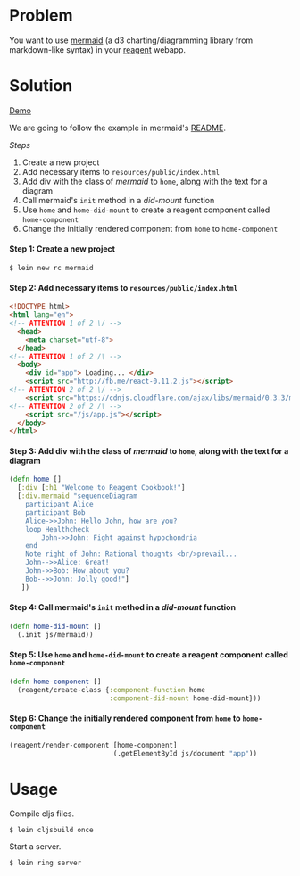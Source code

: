 # Problem

You want to use [mermaid](https://github.com/knsv/mermaid) (a d3 charting/diagramming library from markdown-like syntax) in your [reagent](https://github.com/reagent-project/reagent) webapp.

# Solution

[Demo](http://rc-mermaid.s3-website-us-west-1.amazonaws.com/)

We are going to follow the example in mermaid's [README](https://github.com/knsv/mermaid/blob/master/README.md).

*Steps*

1. Create a new project
2. Add necessary items to `resources/public/index.html`
3. Add div with the class of _mermaid_ to `home`, along with the text for a diagram
4. Call mermaid's `init` method in a *did-mount* function
5. Use `home` and `home-did-mount` to create a reagent component called `home-component`
6. Change the initially rendered component from `home` to `home-component`

#### Step 1: Create a new project

```
$ lein new rc mermaid
```

#### Step 2: Add necessary items to `resources/public/index.html`

```html
<!DOCTYPE html>
<html lang="en">
<!-- ATTENTION 1 of 2 \/ -->
  <head>
    <meta charset="utf-8">
  </head>
<!-- ATTENTION 1 of 2 /\ -->
  <body>
    <div id="app"> Loading... </div>
    <script src="http://fb.me/react-0.11.2.js"></script>
<!-- ATTENTION 2 of 2 \/ -->
    <script src="https://cdnjs.cloudflare.com/ajax/libs/mermaid/0.3.3/mermaid.full.js"></script>
<!-- ATTENTION 2 of 2 /\ -->
    <script src="/js/app.js"></script>
  </body>
</html>
```

#### Step 3: Add div with the class of _mermaid_ to `home`, along with the text for a diagram

```clojure
(defn home []
  [:div [:h1 "Welcome to Reagent Cookbook!"]
  [:div.mermaid "sequenceDiagram
    participant Alice
    participant Bob
    Alice->>John: Hello John, how are you?
    loop Healthcheck
        John->>John: Fight against hypochondria
    end
    Note right of John: Rational thoughts <br/>prevail...
    John-->>Alice: Great!
    John->>Bob: How about you?
    Bob-->>John: Jolly good!"]
   ])
```

#### Step 4: Call mermaid's `init` method in a *did-mount* function

```clojure
(defn home-did-mount []
  (.init js/mermaid))
```

#### Step 5: Use `home` and `home-did-mount` to create a reagent component called `home-component`

```clojure
(defn home-component []
  (reagent/create-class {:component-function home
                         :component-did-mount home-did-mount}))
```

#### Step 6: Change the initially rendered component from `home` to `home-component`

```clojure
(reagent/render-component [home-component]
                          (.getElementById js/document "app"))
``` 

# Usage

Compile cljs files.

```
$ lein cljsbuild once
```

Start a server.

```
$ lein ring server
```
